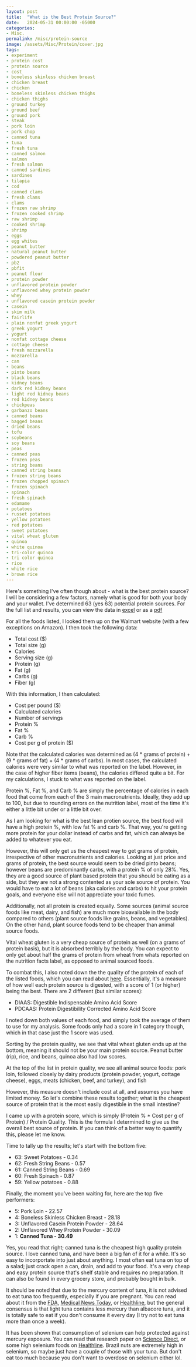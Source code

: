 ```yaml
---
layout: post
title:  "What is the Best Protein Source?"
date:   2024-05-31 00:00:00 -05000
categories: 
- Misc.
permalink: /misc/protein-source
image: /assets/Misc/Protein/cover.jpg
tags: 
- experiment
- protein cost
- protein source
- cost
- boneless skinless chicken breast
- chicken breast
- chicken
- boneless skinless chicken thighs
- chicken thighs
- ground turkey
- ground beef
- ground pork
- steak
- pork loin
- pork chop
- canned tuna
- tuna
- fresh tuna
- canned salmon
- salmon
- fresh salmon
- canned sardines
- sardines
- tilapia
- cod
- canned clams
- fresh clams
- clams
- frozen raw shrimp
- frozen cooked shrimp
- raw shrimp
- cooked shrimp
- shrimp
- eggs
- egg whites
- peanut butter
- natural peanut butter
- powdered peanut butter
- pb2
- pbfit
- peanut flour
- protein powder
- unflavored protein powder
- unflavored whey protein powder
- whey
- unflavored casein protein powder
- casein
- skim milk
- fairlife
- plain nonfat greek yogurt
- greek yogurt
- yogurt
- nonfat cottage cheese
- cottage cheese
- fresh mozzarella
- mozzarella
- can
- beans
- pinto beans
- black beans
- kidney beans
- dark red kidney beans
- light red kidney beans
- red kidney beans
- chickpeas
- garbanzo beans
- canned beans
- bagged beans
- dried beans
- tofu
- soybeans
- soy beans
- peas
- canned peas
- frozen peas
- string beans
- canned string beans
- frozen string beans
- frozen chopped spinach
- frozen spinach
- spinach
- fresh spinach
- edamame
- potatoes
- russet potatoes
- yellow potatoes
- red potatoes
- sweet potatoes
- vital wheat gluten
- quinoa
- white quinoa
- tri-color quinoa
- tri color quinoa
- rice
- white rice
- brown rice
---
```


Here's something I've often though about - what is the best protein source?  I will be considering a few factors, namely what is good for both your body and your wallet.  I've determined 63 (yes 63) potential protein sources.  For the full list and results, you can view the data in <a href="/download/Protein Costs.xlsx" title="Download" download>excel</a> or as a <a href="/download/Protein Costs.pdf" title="Download" download>pdf</a>

For all the foods listed, I looked them up on the Walmart website (with a few exceptions on Amazon).  I then took the following data:
- Total cost ($)
- Total size (g)
- Calories
- Serving size (g)
- Protein (g)
- Fat (g)
- Carbs (g)
- Fiber (g)

With this information, I then calculated:
- Cost per pound ($)
- Calculated calories
- Number of servings
- Protein %
- Fat %
- Carb %
- Cost per g of protein ($)

Note that the calculated calories was determined as (4 * grams of protein) + (9 * grams of fat) + (4 * grams of carbs).  In most cases, the calculated calories were very similar to what was reported on the label.  However, in the case of higher fiber items (beans), the calories differed quite a bit.  For my calculations, I stuck to what was reported on the label.

Protein %, Fat %, and Carb % are simply the percentage of calories in each food that come from each of the 3 main macronutrients.  Ideally, they add up to 100, but due to rounding errors on the nutrition label, most of the time it's either a little bit under or a little bit over.

As I am looking for what is the best lean protien source, the best food will have a high protein %, with low fat % and carb %.  That way, you're getting more protein for your dollar instead of carbs and fat, which can always be added to whatever you eat.

However, this will only get us the cheapest way to get grams of protein, irrespective of other macronutrients and calories.  Looking at just price and grams of protein, the best source would seem to be dried pinto beans; however beans are predominantly carbs, with a protein % of only 28%.  Yes, they are a good source of plant based protein that you should be eating as a side, but they are not a strong contented as your sole source of protein.  You would have to eat a lot of beans (aka calories and carbs) to hit your protein goals, and everyone else will not appreciate your toxic fumes.

Additionally, not all protein is created equally.  Some sources (animal source foods like meat, dairy, and fish) are much more bioavailable in the body compared to others (plant source foods like grains, beans, and vegetables).  On the other hand, plant source foods tend to be cheaper than animal source foods.

Vital wheat gluten is a very cheap source of protein as well (on a grams of protein basis), but it is absorbed terribly by the body.  You can expect to only get about half the grams of protein from wheat from whats reported on the nutrition facts label, as opposed to animal sourced foods.

To combat this, I also noted down the the quality of the protein of each of the listed foods, which you can read about <a href="https://en.wikipedia.org/wiki/Digestible_Indispensable_Amino_Acid_Score">here</a>.  Essentially, it's a measure of how well each protein source is digested, with a score of 1 (or higher) being the best.  There are 2 different (but similar scores):
- DIAAS: Digestible Indispensable Amino Acid Score
- PDCAAS: Protein Digestibility Corrected Amino Acid Score

I noted down both values of each food, and simply took the average of them to use for my analysis.  Some foods only had a score in 1 category though, which in that case just the 1 score was used.

Sorting by the protein quality, we see that vital wheat gluten ends up at the bottom, meaning it should not be your main protein source.  Peanut butter (rip), rice, and beans, quinoa also had low scores.

At the top of the list in protein quality, we see all animal source foods: pork loin, followed closely by dairy products (protein powder, yogurt, cottage cheese), eggs, meats (chicken, beef, and turkey), and fish

However, this measure doesn't include cost at all, and assumes you have limited money.  So let's combine these results together; what is the cheapest source of protein that is the most easily digestible in the small intestine?

I came up with a protein score, which is simply (Protein % * Cost per g of Protein) / Protein Quality.  This is the formula I determined to give us the overall best source of protein.  If you can think of a better way to quantify this, please let me know.

Time to tally up the results; let's start with the bottom five:
- 63: Sweet Potatoes - 0.34
- 62: Fresh String Beans - 0.57
- 61: Canned String Beans - 0.69
- 60: Fresh Spinach - 0.87
- 59: Yellow potatoes - 0.88

Finally, the moment you've been waiting for, here are the top five performers:
- 5: Pork Loin - 22.57
- 4: Boneless Skinless Chicken Breast - 28.18
- 3: Unflavored Casein Protein Powder - 28.64
- 2: Unflavored Whey Protein Powder - 30.09
- 1: <b>Canned Tuna - 30.49</b>

Yes, you read that right; canned tuna is the cheapest high quality protein source.  I love canned tuna, and have been a big fan of it for a while.  It's so easy to incorportate into just about anything.  I most often eat tuna on top of a salad; just crack open a can, drain, and add to your food.  It's a very cheap and easy protein source that's shelf stable and requires no preparation.  It can also be found in every grocery store, and probably bought in bulk.

It should be noted that due to the mercury content of tuna, it is not advised to eat tuna too frequently, especially if you are pregnant.  You can read about it from the <a href="https://www.fda.gov/food/consumers/questions-answers-fdaepa-advice-about-eating-fish-those-who-might-become-or-are-pregnant-or#:~:text=Canned%20light%20tuna%20is%20in%20the%20%E2%80%9CBest%20Choices%E2%80%9D%20category%20and,3.">FDA</a>, <a href="https://www.medicalnewstoday.com/articles/306246">Medical News Today</a>, or <a href="https://www.healthline.com/nutrition/mercury-in-tuna">Healthline</a>, but the general consensus is that light tuna contains less mercury than albacore tuna, and it is totally safe to eat if you don't consume it every day (I try not to eat tuna more than once a week).

It has been shown that consumption of selenium can help protected against mercury exposure.  You can read that research paper on <a href="https://www.sciencedirect.com/science/article/abs/pii/S0161813X20301546#:~:text=Likewise%2C%20numerous%20studies%20indicate%20that,activity%20of%20selenium%20dependent%20enzymes.">Science Direct</a>, or some high selenium foods on <a href="https://www.healthline.com/health/selenium-foods">Healthline</a>.  Brazil nuts are extremely high in selenium, so maybe just have a couple of those with your tuna.  But don't eat too much because you don't want to overdose on selenium either lol.
